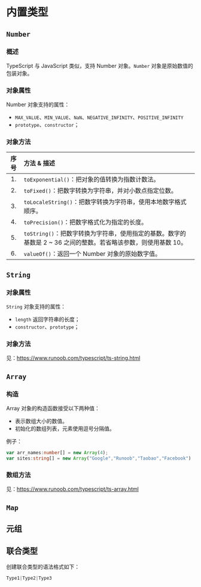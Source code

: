 # 内置类型

## `Number`

### 概述

TypeScript 与 JavaScript 类似，支持 Number 对象。`Number` 对象是原始数值的包装对象。

### 对象属性

Number 对象支持的属性：

- `MAX_VALUE`、`MIN_VALUE`、`NaN`、`NEGATIVE_INFINITY`、`POSITIVE_INFINITY`
- `prototype`、`constructor`；

### 对象方法

| 序号 | 方法 & 描述                                                  |
| :--: | :----------------------------------------------------------- |
|  1.  | `toExponential()`：把对象的值转换为指数计数法。              |
|  2.  | `toFixed()`：把数字转换为字符串，并对小数点指定位数。        |
|  3.  | `toLocaleString()`：把数字转换为字符串，使用本地数字格式顺序。 |
|  4.  | `toPrecision()`：把数字格式化为指定的长度。                  |
|  5.  | `toString()`：把数字转换为字符串，使用指定的基数。数字的基数是 2 ~ 36 之间的整数。若省略该参数，则使用基数 10。 |
|  6.  | `valueOf()`：返回一个 Number 对象的原始数字值。              |

## `String`

### 对象属性

`String` 对象支持的属性：

- `length` 返回字符串的长度；
- `constructor`、`prototype`；

### 对象方法

见：https://www.runoob.com/typescript/ts-string.html

## `Array`

### 构造

Array 对象的构造函数接受以下两种值：

- 表示数组大小的数值。
- 初始化的数组列表，元素使用逗号分隔值。

例子：

```typescript
var arr_names:number[] = new Array(4);
var sites:string[] = new Array("Google","Runoob","Taobao","Facebook") 
```

### 数组方法

见：https://www.runoob.com/typescript/ts-array.html

## `Map`

## 元组

## 联合类型

创建联合类型的语法格式如下：

```typescript
Type1|Type2|Type3 
```

